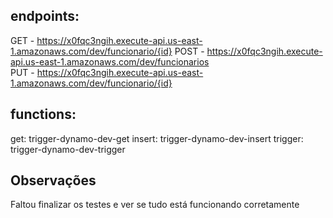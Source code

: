 ## endpoints:
  GET - https://x0fqc3ngih.execute-api.us-east-1.amazonaws.com/dev/funcionario/{id}
  POST - https://x0fqc3ngih.execute-api.us-east-1.amazonaws.com/dev/funcionarios  
  PUT - https://x0fqc3ngih.execute-api.us-east-1.amazonaws.com/dev/funcionario/{id}
## functions:
  get: trigger-dynamo-dev-get
  insert: trigger-dynamo-dev-insert
  trigger: trigger-dynamo-dev-trigger

## Observações
  Faltou finalizar os testes e ver se tudo está funcionando corretamente
